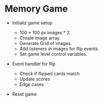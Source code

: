 # Memory Game

- Initializ game setup

  - 100 * 100 px images * 2.
  - Create image array.
  - Generate Grid of images.
  - Add listeners in images for flip events.
  - Set game level control variables.

- Event handler for flip

  - Check if flipped cards match
  - Update scores
  - Edge cases

- Reset game
